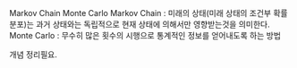 Markov Chain Monte Carlo
Markov Chain : 미래의 상태(미래 상태의 조건부 확률 분포)는 과거 상태와는 독립적으로 현재 상태에 의해서만 영향받는것을 의미한다.
Monte Carlo : 무수히 많은 횟수의 시행으로 통계적인 정보를 얻어내도록 하는 방법

개념 정리필요.
